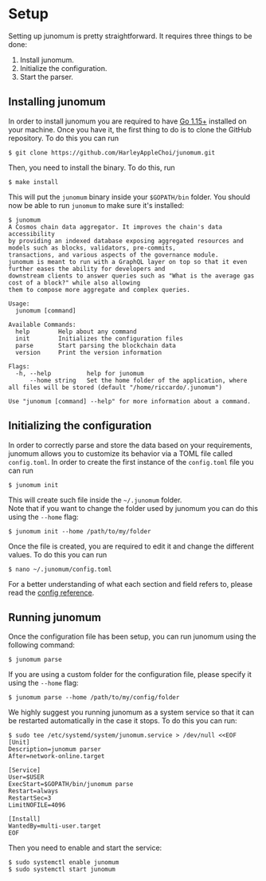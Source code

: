 # Setup
Setting up junomum is pretty straightforward. It requires three things to be done:
1. Install junomum.
1. Initialize the configuration.
2. Start the parser.

## Installing junomum
In order to install junomum you are required to have [Go 1.15+](https://golang.org/dl/) installed on your machine. Once you have it, the first thing to do is to clone the GitHub repository. To do this you can run

```shell
$ git clone https://github.com/HarleyAppleChoi/junomum.git
```

Then, you need to install the binary. To do this, run

```shell
$ make install
```

This will put the `junomum` binary inside your `$GOPATH/bin` folder. You should now be able to run `junomum` to make sure it's installed:

```shell
$ junomum
A Cosmos chain data aggregator. It improves the chain's data accessibility
by providing an indexed database exposing aggregated resources and models such as blocks, validators, pre-commits, 
transactions, and various aspects of the governance module. 
junomum is meant to run with a GraphQL layer on top so that it even further eases the ability for developers and
downstream clients to answer queries such as "What is the average gas cost of a block?" while also allowing
them to compose more aggregate and complex queries.

Usage:
  junomum [command]

Available Commands:
  help        Help about any command
  init        Initializes the configuration files
  parse       Start parsing the blockchain data
  version     Print the version information

Flags:
  -h, --help          help for junomum
      --home string   Set the home folder of the application, where all files will be stored (default "/home/riccardo/.junomum")

Use "junomum [command] --help" for more information about a command.
```

## Initializing the configuration
In order to correctly parse and store the data based on your requirements, junomum allows you to customize its behavior via a TOML file called `config.toml`. In order to create the first instance of the `config.toml` file you can run

```shell
$ junomum init
```

This will create such file inside the `~/.junomum` folder.  
Note that if you want to change the folder used by junomum you can do this using the `--home` flag:

```shell
$ junomum init --home /path/to/my/folder
```

Once the file is created, you are required to edit it and change the different values. To do this you can run

```shell
$ nano ~/.junomum/config.toml
```

For a better understanding of what each section and field refers to, please read the [config reference](config.md).

## Running junomum
Once the configuration file has been setup, you can run junomum using the following command:

```shell
$ junomum parse
```

If you are using a custom folder for the configuration file, please specify it using the `--home` flag:


```shell
$ junomum parse --home /path/to/my/config/folder
```

We highly suggest you running junomum as a system service so that it can be restarted automatically in the case it stops. To do this you can run:

```shell
$ sudo tee /etc/systemd/system/junomum.service > /dev/null <<EOF
[Unit]
Description=junomum parser
After=network-online.target

[Service]
User=$USER
ExecStart=$GOPATH/bin/junomum parse
Restart=always
RestartSec=3
LimitNOFILE=4096

[Install]
WantedBy=multi-user.target
EOF
```

Then you need to enable and start the service:

```shell
$ sudo systemctl enable junomum
$ sudo systemctl start junomum
```